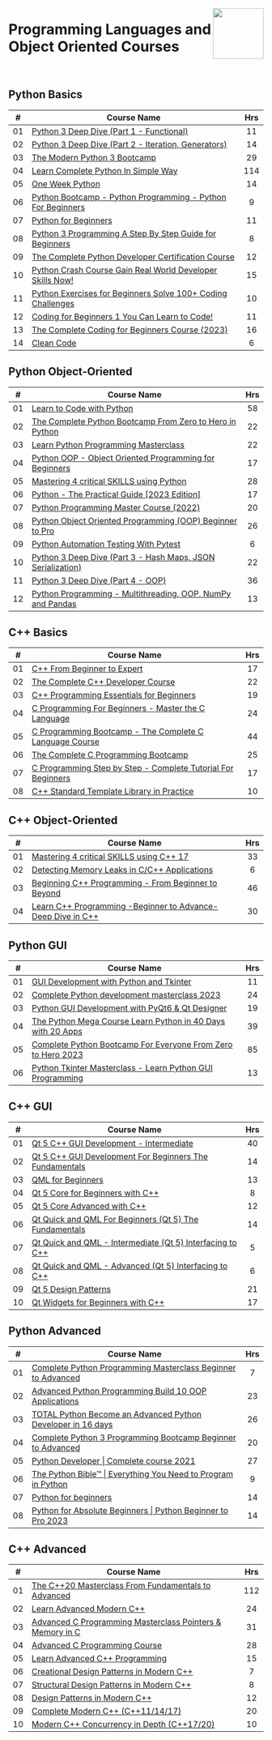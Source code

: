 <a href="/udemy-courses/computer-science/cpp-python-programming-languages/README.md"><img align="right" width="100" src="/logos/udemy.png"></img></a>

# Programming Languages and Object Oriented Courses

<br>

## Python Basics

<table>
    <thead>
        <tr>
<th width="25px">#</th>
<th width="1200px">Course Name</th>
<th width="25px">Hrs</th>
        </tr>
    </thead>
    <tbody>
        <tr>
<td align="center">01</td>
<td><a href="https://udemy.com/course/python-3-deep-dive-part-1/">
Python 3 Deep Dive (Part 1 - Functional)</a></td>
<td align="center">11</td>
        </tr>
        <tr>
<td align="center">02</td>
<td><a href="https://udemy.com/course/python-3-deep-dive-part-2/">
Python 3 Deep Dive (Part 2 - Iteration, Generators)</a></td>
<td align="center">14</td>
        </tr>
        <tr>
<td align="center">03</td>
<td><a href="https://udemy.com/course/the-modern-python3-bootcamp/">
The Modern Python 3 Bootcamp</a></td>
<td align="center">29</td>
        </tr>
        <tr>
<td align="center">04</td>
<td><a href="https://udemy.com/course/learn-complete-python-tutorial-in-simple-way/">
Learn Complete Python In Simple Way</a></td>
<td align="center">114</td>
        </tr>
        <tr>
<td align="center">05</td>
<td><a href="https://udemy.com/course/one-week-python/">
One Week Python</a></td>
<td align="center">14</td>
        </tr>
        <tr>
<td align="center">06</td>
<td><a href="https://udemy.com/course/python-for-those-absolute-beginners-who-never-programmed/">
Python Bootcamp - Python Programming - Python For Beginners</a></td>
<td align="center">9</td>
        </tr>
        <tr>
<td align="center">07</td>
<td><a href="https://udemy.com/course/python-tutorials-for-by-navinreddy/">
Python for Beginners</a></td>
<td align="center">11</td>
        </tr>
        <tr>
<td align="center">08</td>
<td><a href="https://udemy.com/course/python-3-programming-a-step-by-step-guide/">
Python 3 Programming A Step By Step Guide for Beginners</a></td>
<td align="center">8</td>
        </tr>
        <tr>
<td align="center">09</td>
<td><a href="https://udemy.com/course/the-complete-python-developer-certification-course/">
The Complete Python Developer Certification Course</a></td>
<td align="center">12</td>
        </tr>
        <tr>
<td align="center">10</td>
<td><a href="https://udemy.com/course/python-crash-programming-course/">
Python Crash Course Gain Real World Developer Skills Now!</a></td>
<td align="center">15</td>
        </tr>
        <tr>
<td align="center">11</td>
<td><a href="https://udemy.com/course/python-exercises-for-beginners-solve-coding-challenges/">
Python Exercises for Beginners Solve 100+ Coding Challenges</a></td>
<td align="center">10</td>
        </tr>
        <tr>
<td align="center">12</td>
<td><a href="https://udemy.com/course/coding-for-beginners-you-can-learn-to-code/">
Coding for Beginners 1 You Can Learn to Code!</a></td>
<td align="center">11</td>
        </tr>
        <tr>
<td align="center">13</td>
<td><a href="https://udemy.com/course/the-complete-coding-for-beginners-course/">
The Complete Coding for Beginners Course (2023)</a></td>
<td align="center">16</td>
        </tr>
        <tr>
<td align="center">14</td>
<td><a href="https://udemy.com/course/writing-clean-code/">
Clean Code</a></td>
<td align="center">6</td>
        </tr>
    </tbody>
</table>

## Python Object-Oriented

<table>
    <thead>
        <tr>
<th width="25px">#</th>
<th width="1200px">Course Name</th>
<th width="25px">Hrs</th>
        </tr>
    </thead>
    <tbody>
        <tr>
<td align="center">01</td>
<td><a href="https://udemy.com/course/learn-to-code-with-python/">
Learn to Code with Python</a></td>
<td align="center">58</td>
        </tr>
        <tr>
<td align="center">02</td>
<td><a href="https://udemy.com/course/complete-python-bootcamp/">
The Complete Python Bootcamp From Zero to Hero in Python</a></td>
<td align="center">22</td>
        </tr>
        <tr>
<td align="center">03</td>
<td><a href="https://udemy.com/course/python-the-complete-python-developer-course/">
Learn Python Programming Masterclass</a></td>
<td align="center">22</td>
        </tr>
        <tr>
<td align="center">04</td>
<td><a href="https://udemy.com/course/python-object-oriented-programming-oop/">
Python OOP - Object Oriented Programming for Beginners</a></td>
<td align="center">17</td>
        </tr>
        <tr>
<td align="center">05</td>
<td><a href="https://udemy.com/course/python-4skills/">
Mastering 4 critical SKILLS using Python</a></td>
<td align="center">28</td>
        </tr>
        <tr>
<td align="center">06</td>
<td><a href="https://udemy.com/course/learn-python-by-building-a-blockchain-cryptocurrency/">
Python - The Practical Guide [2023 Edition]</a></td>
<td align="center">17</td>
        </tr>
        <tr>
<td align="center">07</td>
<td><a href="https://udemy.com/course/python-programming-beginners-bootcamp/">
Python Programming Master Course (2022)</a></td>
<td align="center">20</td>
        </tr>
        <tr>
<td align="center">08</td>
<td><a href="https://udemy.com/course/object-oriented-programming-with-modern-python/">
Python Object Oriented Programming (OOP) Beginner to Pro</a></td>
<td align="center">26</td>
        </tr>
        <tr>
<td align="center">09</td>
<td><a href="https://udemy.com/course/python-automation-pytest/">
Python Automation Testing With Pytest</a></td>
<td align="center">6</td>
        </tr>
        <tr>
<td align="center">10</td>
<td><a href="https://udemy.com/course/python-3-deep-dive-part-3/">
Python 3 Deep Dive (Part 3 - Hash Maps, JSON Serialization)</a></td>
<td align="center">22</td>
        </tr>
        <tr>
<td align="center">11</td>
<td><a href="https://udemy.com/course/python-3-deep-dive-part-4/">
Python 3 Deep Dive (Part 4 - OOP)</a></td>
<td align="center">36</td>
        </tr>
        <tr>
<td align="center">12</td>
<td><a href="https://udemy.com/course/python-programming-basics-multithreading-oop/">
Python Programming - Multithreading, OOP, NumPy and Pandas</a></td>
<td align="center">13</td>
        </tr>
    </tbody>
</table>

## C++ Basics

<table>
    <thead>
        <tr>
<th width="25px">#</th>
<th width="1200px">Course Name</th>
<th width="25px">Hrs</th>
        </tr>
    </thead>
    <tbody>
        <tr>
<td align="center">01</td>
<td><a href="https://udemy.com/course/video-course-c-from-beginner-to-expert/">
C++ From Beginner to Expert</a></td>
<td align="center">17</td>
        </tr>
        <tr>
<td align="center">02</td>
<td><a href="https://udemy.com/course/the-complete-cpp-developer-course/">
The Complete C++ Developer Course</a></td>
<td align="center">22</td>
        </tr>
        <tr>
<td align="center">03</td>
<td><a href="https://udemy.com/course/c-plus-plus-programming-beginners/">
C++ Programming Essentials for Beginners</a></td>
<td align="center">19</td>
        </tr>
        <tr>
<td align="center">04</td>
<td><a href="https://udemy.com/course/c-programming-for-beginners-/">
C Programming For Beginners - Master the C Language</a></td>
<td align="center">24</td>
        </tr>
        <tr>
<td align="center">05</td>
<td><a href="https://udemy.com/course/c-programming-for-beginners-programming-in-c/">
C Programming Bootcamp - The Complete C Language Course</a></td>
<td align="center">44</td>
        </tr>
        <tr>
<td align="center">06</td>
<td><a href="https://udemy.com/course/the-complete-c-programming-bootcamp/">
The Complete C Programming Bootcamp</a></td>
<td align="center">25</td>
        </tr>
        <tr>
<td align="center">07</td>
<td><a href="https://udemy.com/course/c-for-technical-interview/">
C Programming Step by Step - Complete Tutorial For Beginners</a></td>
<td align="center">17</td>
        </tr>
        <tr>
<td align="center">08</td>
<td><a href="https://udemy.com/course/c-standard-template-library-in-practice/">
C++ Standard Template Library in Practice</a></td>
<td align="center">10</td>
        </tr>
    </tbody>
</table>

## C++ Object-Oriented

<table>
    <thead>
        <tr>
<th width="25px">#</th>
<th width="1200px">Course Name</th>
<th width="25px">Hrs</th>
        </tr>
    </thead>
    <tbody>
        <tr>
<td align="center">01</td>
<td><a href="https://udemy.com/course/cpp-4skills/">
Mastering 4 critical SKILLS using C++ 17</a></td>
<td align="center">33</td>
        </tr>
        <tr>
<td align="center">02</td>
<td><a href="https://udemy.com/course/cpp_leaks/">
Detecting Memory Leaks in C/C++ Applications</a></td>
<td align="center">6</td>
        </tr>
        <tr>
<td align="center">03</td>
<td><a href="https://udemy.com/course/beginning-c-plus-plus-programming/">
Beginning C++ Programming - From Beginner to Beyond</a></td>
<td align="center">46</td>
        </tr>
        <tr>
<td align="center">04</td>
<td><a href="https://udemy.com/course/cpp-deep-dive/">
Learn C++ Programming -Beginner to Advance- Deep Dive in C++</a></td>
<td align="center">30</td>
        </tr>
    </tbody>
</table>

## Python GUI

<table>
    <thead>
        <tr>
<th width="25px">#</th>
<th width="1200px">Course Name</th>
<th width="25px">Hrs</th>
        </tr>
    </thead>
    <tbody>
        <tr>
<td align="center">01</td>
<td><a href="https://udemy.com/course/desktop-gui-python-tkinter/">
GUI Development with Python and Tkinter</a></td>
<td align="center">11</td>
        </tr>
        <tr>
<td align="center">02</td>
<td><a href="https://udemy.com/course/python3masterclass/">
Complete Python development masterclass 2023</a></td>
<td align="center">24</td>
        </tr>
        <tr>
<td align="center">03</td>
<td><a href="https://udemy.com/course/python-gui-development-with-pyqt6/">
Python GUI Development with PyQt6 & Qt Designer</a></td>
<td align="center">19</td>
        </tr>
        <tr>
<td align="center">04</td>
<td><a href="https://udemy.com/course/the-python-mega-course/">
The Python Mega Course Learn Python in 40 Days with 20 Apps</a></td>
<td align="center">39</td>
        </tr>
        <tr>
<td align="center">05</td>
<td><a href="https://udemy.com/course/python-foreveryone/">
Complete Python Bootcamp For Everyone From Zero to Hero 2023</a></td>
<td align="center">85</td>
        </tr>
        <tr>
<td align="center">06</td>
<td><a href="https://udemy.com/course/python-tkinter-masterclass/">
Python Tkinter Masterclass - Learn Python GUI Programming</a></td>
<td align="center">13</td>
        </tr>
    </tbody>
</table>

## C++ GUI

<table>
    <thead>
        <tr>
<th width="25px">#</th>
<th width="1200px">Course Name</th>
<th width="25px">Hrs</th>
        </tr>
    </thead>
    <tbody>
        <tr>
<td align="center">01</td>
<td><a href="https://udemy.com/course/qt-c-gui-development-intermediate/">
Qt 5 C++ GUI Development - Intermediate</a></td>
<td align="center">40</td>
        </tr>
        <tr>
<td align="center">02</td>
<td><a href="https://udemy.com/course/qt-c-gui-tutorial-for-complete-beginners/">
Qt 5 C++ GUI Development For Beginners  The Fundamentals</a></td>
<td align="center">14</td>
        </tr>
        <tr>
<td align="center">03</td>
<td><a href="https://udemy.com/course/qml-for-beginners/">
QML for Beginners</a></td>
<td align="center">13</td>
        </tr>
        <tr>
<td align="center">04</td>
<td><a href="https://udemy.com/course/qt-core-for-beginners/">
Qt 5 Core for Beginners with C++</a></td>
<td align="center">8</td>
        </tr>
        <tr>
<td align="center">05</td>
<td><a href="https://udemy.com/course/qt-core-advanced/">
Qt 5 Core Advanced with C++</a></td>
<td align="center">12</td>
        </tr>
        <tr>
<td align="center">06</td>
<td><a href="https://udemy.com/course/qt_quick_qml_tutorial_for_beginners/">
Qt Quick and QML For Beginners (Qt 5) The Fundamentals</a></td>
<td align="center">14</td>
        </tr>
        <tr>
<td align="center">07</td>
<td><a href="https://udemy.com/course/interfacing-qt-quick-qml-to-cpp-intermediate/">
Qt Quick and QML - Intermediate (Qt 5) Interfacing to C++</a></td>
<td align="center">5</td>
        </tr>
        <tr>
<td align="center">08</td>
<td><a href="https://udemy.com/course/interfacing-qt-quick-qml-to-cpp-advanced/">
Qt Quick and QML - Advanced (Qt 5) Interfacing to C++</a></td>
<td align="center">6</td>
        </tr>
        <tr>
<td align="center">09</td>
<td><a href="https://udemy.com/course/qt-5-design-patterns/">
Qt 5 Design Patterns</a></td>
<td align="center">21</td>
        </tr>
        <tr>
<td align="center">10</td>
<td><a href="https://udemy.com/course/qt-widgets-beginners/">
Qt Widgets for Beginners with C++</a></td>
<td align="center">17</td>
        </tr>
    </tbody>
</table>

## Python Advanced

<table>
    <thead>
        <tr>
<th width="25px">#</th>
<th width="1200px">Course Name</th>
<th width="25px">Hrs</th>
        </tr>
    </thead>
    <tbody>
        <tr>
<td align="center">01</td>
<td><a href="https://udemy.com/course/complete-python-programming-masterclass-beginner-to-advanced/">
Complete Python Programming Masterclass Beginner to Advanced</a></td>
<td align="center">7</td>
        </tr>
        <tr>
<td align="center">02</td>
<td><a href="https://udemy.com/course/the-python-pro-course/">
Advanced Python Programming Build 10 OOP Applications</a></td>
<td align="center">23</td>
        </tr>
        <tr>
<td align="center">03</td>
<td><a href="https://udemy.com/course/total-python/">
TOTAL Python Become an Advanced Python Developer in 16 days</a></td>
<td align="center">26</td>
        </tr>
        <tr>
<td align="center">04</td>
<td><a href="https://udemy.com/course/complete-python-programming-course-beginner-to-advanced/">
Complete Python 3 Programming Bootcamp Beginner to Advanced</a></td>
<td align="center">20</td>
        </tr>
        <tr>
<td align="center">05</td>
<td><a href="https://udemy.com/course/python-developer-complete-course/">
Python Developer | Complete course 2021</a></td>
<td align="center">27</td>
        </tr>
        <tr>
<td align="center">06</td>
<td><a href="https://udemy.com/course/the-python-bible/">
The Python Bible™ | Everything You Need to Program in Python</a></td>
<td align="center">9</td>
        </tr>
        <tr>
<td align="center">07</td>
<td><a href="https://udemy.com/course/python-core-and-advanced/">
Python for beginners</a></td>
<td align="center">14</td>
        </tr>
        <tr>
<td align="center">08</td>
<td><a href="https://udemy.com/course/the-complete-python-programmer-bootcamp/">
Python for Absolute Beginners | Python Beginner to Pro 2023</a></td>
<td align="center">14</td>
        </tr>
    </tbody>
</table>

## C++ Advanced

<table>
    <thead>
        <tr>
<th width="25px">#</th>
<th width="1200px">Course Name</th>
<th width="25px">Hrs</th>
        </tr>
    </thead>
    <tbody>
        <tr>
<td align="center">01</td>
<td><a href="https://udemy.com/course/the-modern-cpp-20-masterclass/">
The C++20 Masterclass  From Fundamentals to Advanced</a></td>
<td align="center">112</td>
        </tr>
        <tr>
<td align="center">02</td>
<td><a href="https://udemy.com/course/learn-intermediate-modern-c/">
Learn Advanced Modern C++</a></td>
<td align="center">24</td>
        </tr>
        <tr>
<td align="center">03</td>
<td><a href="https://udemy.com/course/c-programming-pointers-from-zero-to-hero/">
Advanced C Programming Masterclass Pointers & Memory in C</a></td>
<td align="center">31</td>
        </tr>
        <tr>
<td align="center">04</td>
<td><a href="https://udemy.com/course/advanced-c-programming-course/">
Advanced C Programming Course</a></td>
<td align="center">28</td>
        </tr>
        <tr>
<td align="center">05</td>
<td><a href="https://udemy.com/course/learn-advanced-c-programming/">
Learn Advanced C++ Programming</a></td>
<td align="center">15</td>
        </tr>
        <tr>
<td align="center">06</td>
<td><a href="https://udemy.com/course/creational_cpp/">
Creational Design Patterns in Modern C++</a></td>
<td align="center">7</td>
        </tr>
        <tr>
<td align="center">07</td>
<td><a href="https://udemy.com/course/structural_cpp/">
Structural Design Patterns in Modern C++</a></td>
<td align="center">8</td>
        </tr>
        <tr>
<td align="center">08</td>
<td><a href="https://udemy.com/course/patterns-cplusplus/">
Design Patterns in Modern C++</a></td>
<td align="center">12</td>
        </tr>
        <tr>
<td align="center">09</td>
<td><a href="https://udemy.com/course/beg-modern-cpp/">
Complete Modern C++ (C++11/14/17)</a></td>
<td align="center">20</td>
        </tr>
        <tr>
<td align="center">10</td>
<td><a href="https://udemy.com/course/modern-cpp-concurrency-in-depth/">
Modern C++ Concurrency in Depth (C++17/20)</a></td>
<td align="center">10</td>
        </tr>
    </tbody>
</table>
